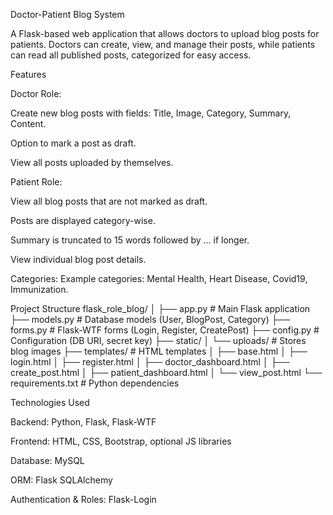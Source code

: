 Doctor-Patient Blog System

A Flask-based web application that allows doctors to upload blog posts for patients. Doctors can create, view, and manage their posts, while patients can read all published posts, categorized for easy access.

Features

Doctor Role:

Create new blog posts with fields: Title, Image, Category, Summary, Content.

Option to mark a post as draft.

View all posts uploaded by themselves.

Patient Role:

View all blog posts that are not marked as draft.

Posts are displayed category-wise.

Summary is truncated to 15 words followed by ... if longer.

View individual blog post details.

Categories: Example categories: Mental Health, Heart Disease, Covid19, Immunization.

Project Structure
          flask_role_blog/
          │
          ├── app.py                 # Main Flask application
          ├── models.py              # Database models (User, BlogPost, Category)
          ├── forms.py               # Flask-WTF forms (Login, Register, CreatePost)
          ├── config.py              # Configuration (DB URI, secret key)
          ├── static/
          │   └── uploads/           # Stores blog images
          ├── templates/             # HTML templates
          │   ├── base.html
          │   ├── login.html
          │   ├── register.html
          │   ├── doctor_dashboard.html
          │   ├── create_post.html
          │   ├── patient_dashboard.html
          │   └── view_post.html
          └── requirements.txt       # Python dependencies

Technologies Used

Backend: Python, Flask, Flask-WTF

Frontend: HTML, CSS, Bootstrap, optional JS libraries

Database: MySQL

ORM: Flask SQLAlchemy

Authentication & Roles: Flask-Login
